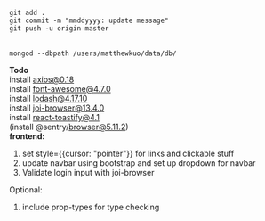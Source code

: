 `git add .`<br/>
`git commit -m "mmddyyyy: update message"`<br/>
`git push -u origin master`<br/><br/>

`mongod --dbpath /users/matthewkuo/data/db/`<br/>

**Todo**<br />
install axios@0.18<br />
install font-awesome@4.7.0<br />
install lodash@4.17.10<br />
install joi-browser@13.4.0<br />
install react-toastify@4.1<br />
(install @sentry/browser@5.11.2)<br />
**frontend:**<br/>

1.  set style={{cursor: "pointer"}} for links and clickable stuff<br/>
2.  update navbar using bootstrap and set up dropdown for navbar<br/>
3.  Validate login input with joi-browser

Optional:

1. include prop-types for type checking
